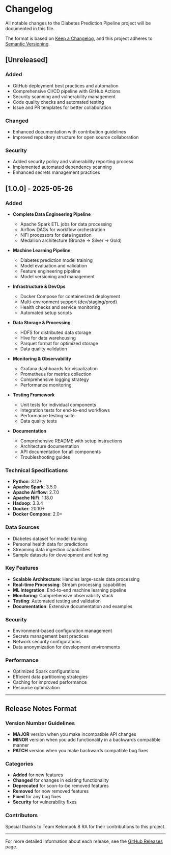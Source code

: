 # Changelog

All notable changes to the Diabetes Prediction Pipeline project will be documented in this file.

The format is based on [Keep a Changelog](https://keepachangelog.com/en/1.0.0/),
and this project adheres to [Semantic Versioning](https://semver.org/spec/v2.0.0.html).

## [Unreleased]

### Added
- GitHub deployment best practices and automation
- Comprehensive CI/CD pipeline with GitHub Actions
- Security scanning and vulnerability management
- Code quality checks and automated testing
- Issue and PR templates for better collaboration

### Changed
- Enhanced documentation with contribution guidelines
- Improved repository structure for open source collaboration

### Security
- Added security policy and vulnerability reporting process
- Implemented automated dependency scanning
- Enhanced secrets management practices

## [1.0.0] - 2025-05-26

### Added
- **Complete Data Engineering Pipeline**
  - Apache Spark ETL jobs for data processing
  - Airflow DAGs for workflow orchestration  
  - NiFi processors for data ingestion
  - Medallion architecture (Bronze → Silver → Gold)

- **Machine Learning Pipeline**
  - Diabetes prediction model training
  - Model evaluation and validation
  - Feature engineering pipeline
  - Model versioning and management

- **Infrastructure & DevOps**
  - Docker Compose for containerized deployment
  - Multi-environment support (dev/staging/prod)
  - Health checks and service monitoring
  - Automated setup scripts

- **Data Storage & Processing**
  - HDFS for distributed data storage
  - Hive for data warehousing
  - Parquet format for optimized storage
  - Data quality validation

- **Monitoring & Observability**
  - Grafana dashboards for visualization
  - Prometheus for metrics collection
  - Comprehensive logging strategy
  - Performance monitoring

- **Testing Framework**
  - Unit tests for individual components
  - Integration tests for end-to-end workflows
  - Performance testing suite
  - Data quality tests

- **Documentation**
  - Comprehensive README with setup instructions
  - Architecture documentation
  - API documentation for all components
  - Troubleshooting guides

### Technical Specifications
- **Python**: 3.12+
- **Apache Spark**: 3.5.0
- **Apache Airflow**: 2.7.0
- **Apache NiFi**: 1.18.0
- **Hadoop**: 3.3.4
- **Docker**: 20.10+
- **Docker Compose**: 2.0+

### Data Sources
- Diabetes dataset for model training
- Personal health data for predictions
- Streaming data ingestion capabilities
- Sample datasets for development and testing

### Key Features
- **Scalable Architecture**: Handles large-scale data processing
- **Real-time Processing**: Stream processing capabilities
- **ML Integration**: End-to-end machine learning pipeline
- **Monitoring**: Comprehensive observability stack
- **Testing**: Automated testing and validation
- **Documentation**: Extensive documentation and examples

### Security
- Environment-based configuration management
- Secrets management best practices
- Network security configurations
- Data anonymization for development environments

### Performance
- Optimized Spark configurations
- Efficient data partitioning strategies
- Caching for improved performance
- Resource optimization

---

## Release Notes Format

### Version Number Guidelines
- **MAJOR** version when you make incompatible API changes
- **MINOR** version when you add functionality in a backwards compatible manner  
- **PATCH** version when you make backwards compatible bug fixes

### Categories
- **Added** for new features
- **Changed** for changes in existing functionality
- **Deprecated** for soon-to-be removed features
- **Removed** for now removed features
- **Fixed** for any bug fixes
- **Security** for vulnerability fixes

### Contributors
Special thanks to Team Kelompok 8 RA for their contributions to this project.

---

For more detailed information about each release, see the [GitHub Releases](https://github.com/your-org/diabetes-prediction-pipeline/releases) page.
